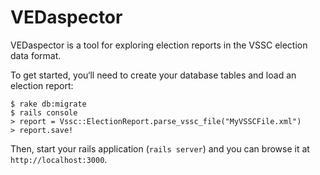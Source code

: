 # VEDaspector

VEDaspector is a tool for exploring election reports in the VSSC election data format.

To get started, you‘ll need to create your database tables and load an election report:

    $ rake db:migrate
    $ rails console
    > report = Vssc::ElectionReport.parse_vssc_file("MyVSSCFile.xml")
    > report.save!

Then, start your rails application (`rails server`) and you can browse it at `http://localhost:3000`.
